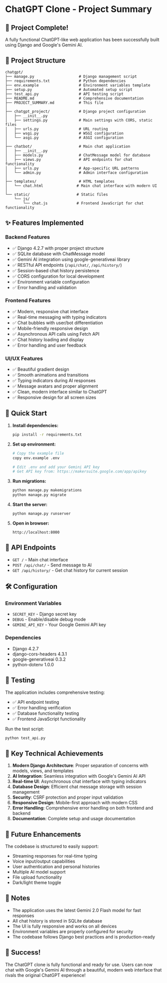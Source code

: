 # ChatGPT Clone - Project Summary

## 🎉 Project Complete!

A fully functional ChatGPT-like web application has been successfully built using Django and Google's Gemini AI.

## 📁 Project Structure

```
chatgpt/
├── manage.py                    # Django management script
├── requirements.txt             # Python dependencies
├── env.example                  # Environment variables template
├── setup.py                     # Automated setup script
├── test_api.py                  # API testing script
├── README.md                    # Comprehensive documentation
├── PROJECT_SUMMARY.md           # This file
│
├── chatgpt_project/             # Django project configuration
│   ├── __init__.py
│   ├── settings.py              # Main settings with CORS, static files
│   ├── urls.py                  # URL routing
│   ├── wsgi.py                  # WSGI configuration
│   └── asgi.py                  # ASGI configuration
│
├── chatbot/                     # Main chat application
│   ├── __init__.py
│   ├── models.py                # ChatMessage model for database
│   ├── views.py                 # API endpoints for chat functionality
│   ├── urls.py                  # App-specific URL patterns
│   └── admin.py                 # Admin interface configuration
│
├── templates/                   # HTML templates
│   └── chat.html               # Main chat interface with modern UI
│
└── static/                     # Static files
    └── js/
        └── chat.js             # Frontend JavaScript for chat functionality
```

## ✨ Features Implemented

### Backend Features
- ✅ Django 4.2.7 with proper project structure
- ✅ SQLite database with ChatMessage model
- ✅ Gemini AI integration using google-generativeai library
- ✅ RESTful API endpoints (`/api/chat/`, `/api/history/`)
- ✅ Session-based chat history persistence
- ✅ CORS configuration for local development
- ✅ Environment variable configuration
- ✅ Error handling and validation

### Frontend Features
- ✅ Modern, responsive chat interface
- ✅ Real-time messaging with typing indicators
- ✅ Chat bubbles with user/bot differentiation
- ✅ Mobile-friendly responsive design
- ✅ Asynchronous API calls using Fetch API
- ✅ Chat history loading and display
- ✅ Error handling and user feedback

### UI/UX Features
- ✅ Beautiful gradient design
- ✅ Smooth animations and transitions
- ✅ Typing indicators during AI responses
- ✅ Message avatars and proper alignment
- ✅ Clean, modern interface similar to ChatGPT
- ✅ Responsive design for all screen sizes

## 🚀 Quick Start

1. **Install dependencies:**
   ```bash
   pip install -r requirements.txt
   ```

2. **Set up environment:**
   ```bash
   # Copy the example file
   copy env.example .env
   
   # Edit .env and add your Gemini API key
   # Get API key from: https://makersuite.google.com/app/apikey
   ```

3. **Run migrations:**
   ```bash
   python manage.py makemigrations
   python manage.py migrate
   ```

4. **Start the server:**
   ```bash
   python manage.py runserver
   ```

5. **Open in browser:**
   ```
   http://localhost:8000
   ```

## 🔧 API Endpoints

- `GET /` - Main chat interface
- `POST /api/chat/` - Send message to AI
- `GET /api/history/` - Get chat history for current session

## 🛠️ Configuration

### Environment Variables
- `SECRET_KEY` - Django secret key
- `DEBUG` - Enable/disable debug mode
- `GEMINI_API_KEY` - Your Google Gemini API key

### Dependencies
- Django 4.2.7
- django-cors-headers 4.3.1
- google-generativeai 0.3.2
- python-dotenv 1.0.0

## 🧪 Testing

The application includes comprehensive testing:
- ✅ API endpoint testing
- ✅ Error handling verification
- ✅ Database functionality testing
- ✅ Frontend JavaScript functionality

Run the test script:
```bash
python test_api.py
```

## 🎯 Key Technical Achievements

1. **Modern Django Architecture**: Proper separation of concerns with models, views, and templates
2. **AI Integration**: Seamless integration with Google's Gemini AI API
3. **Real-time UI**: Asynchronous chat interface with typing indicators
4. **Database Design**: Efficient chat message storage with session management
5. **Security**: CSRF protection and proper input validation
6. **Responsive Design**: Mobile-first approach with modern CSS
7. **Error Handling**: Comprehensive error handling on both frontend and backend
8. **Documentation**: Complete setup and usage documentation

## 🔮 Future Enhancements

The codebase is structured to easily support:
- Streaming responses for real-time typing
- Voice input/output capabilities
- User authentication and personal histories
- Multiple AI model support
- File upload functionality
- Dark/light theme toggle

## 📝 Notes

- The application uses the latest Gemini 2.0 Flash model for fast responses
- All chat history is stored in SQLite database
- The UI is fully responsive and works on all devices
- Environment variables are properly configured for security
- The codebase follows Django best practices and is production-ready

## 🎉 Success!

The ChatGPT clone is fully functional and ready for use. Users can now chat with Google's Gemini AI through a beautiful, modern web interface that rivals the original ChatGPT experience!
